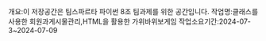 개요:이 저장공간은 팀스파르타 파이썬 8조 팀과제를 위한 공간입니다. 작업명:클래스를 사용한 회원과게시물관리,HTML을 활용한 가위바위보게임 작업소요기간:2024-07-3~2024-07-09
